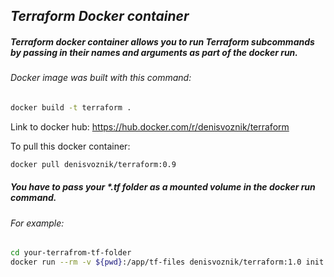 
## _Terraform Docker container_


##### Terraform docker container allows you to run Terraform subcommands by passing in their names and arguments as part of the docker run.

###### Docker image was built with this command:
```sh
docker build -t terraform .
```


Link to docker hub:
https://hub.docker.com/r/denisvoznik/terraform

To pull this docker container:
```sh
docker pull denisvoznik/terraform:0.9
```

##### You have to pass your *.tf folder as a mounted volume in the docker run command.

###### For example:


```sh
cd your-terrafrom-tf-folder
docker run --rm -v ${pwd}:/app/tf-files denisvoznik/terraform:1.0 init
```

